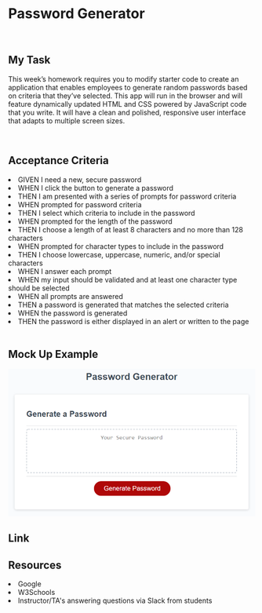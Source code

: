 <h1>Password Generator</h1>
<br>
<h2>My Task</h2>
<p>This week’s homework requires you to modify starter code to create an application that enables employees to generate random passwords based on criteria that they’ve selected. This app will run in the browser and will feature dynamically updated HTML and CSS powered by JavaScript code that you write. It will have a clean and polished, responsive user interface that adapts to multiple screen sizes.</p>
<br>
<h2>Acceptance Criteria</h2>
<li>GIVEN I need a new, secure password</li>
<li>WHEN I click the button to generate a password</li>
<li>THEN I am presented with a series of prompts for password criteria</li>
<li>WHEN prompted for password criteria</li>
<li>THEN I select which criteria to include in the password</li>
<li>WHEN prompted for the length of the password</li>
<li>THEN I choose a length of at least 8 characters and no more than 128 characters</li>
<li>WHEN prompted for character types to include in the password</li>
<li>THEN I choose lowercase, uppercase, numeric, and/or special characters</li>
<li>WHEN I answer each prompt</li>
<li>WHEN my input should be validated and at least one character type should be selected</li>
<li>WHEN all prompts are answered</li>
<li>THEN a password is generated that matches the selected criteria</li>
<li>WHEN the password is generated</li>
<li>THEN the password is either displayed in an alert or written to the page</li>
<br>
<h2>Mock Up Example</h2>
<img src=https://github.com/mtjones1979/Password-Generator/blob/main/Assets/03-javascript-homework-demo.png?raw=true/>
<br>
<h2>Link</h2>
<a href={https.//github}></a>
<h2>Resources</h2>
<li>Google</li>
<li>W3Schools</li>
<li>Instructor/TA's answering questions via Slack from students</li>


